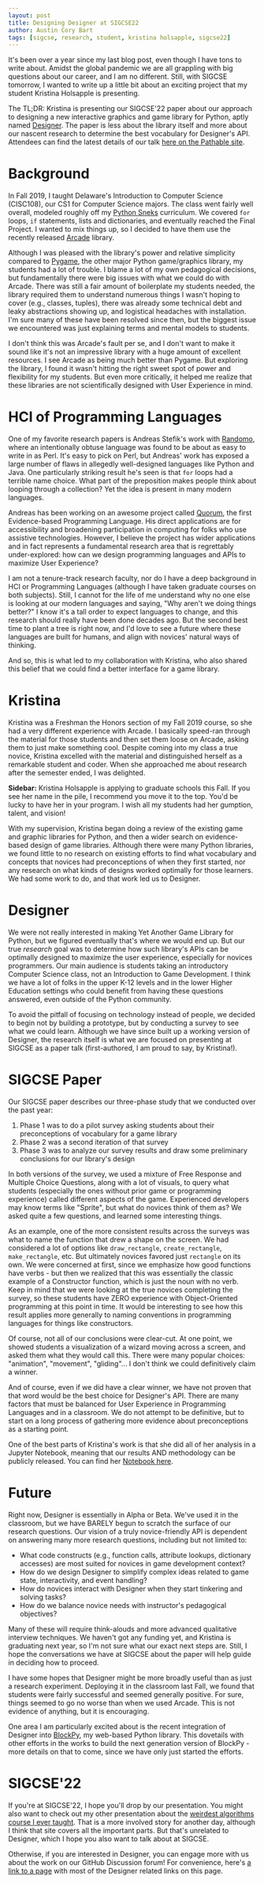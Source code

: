 ```yaml
---
layout: post
title: Designing Designer at SIGCSE22
author: Austin Cory Bart
tags: [sigcse, research, student, kristina holsapple, sigcse22]
---
```


It's been over a year since my last blog post, even though I have tons to write about. Amidst the global pandemic we are all grappling with big questions about our career, and I am no different. Still, with SIGCSE tomorrow, I wanted to write up a little bit about an exciting project that my student Kristina Holsapple is presenting.

The TL;DR: Kristina is presenting our SIGCSE'22 paper about our approach to designing a new interactive graphics and game library for Python, aptly named [Designer](https://designer-edu.github.io/research). The paper is less about the library itself and more about our nascent research to determine the best vocabulary for Designer's API. Attendees can find the latest details of our talk [here on the Pathable site](https://sigcse2022.us2.pathable.com/meetings/virtual/nHTf4KPSaabPvR68t).

# Background

In Fall 2019, I taught Delaware's Introduction to Computer Science (CISC108), our CS1 for Computer Science majors. The class went fairly well overall, modeled roughly off my [Python Sneks](https://acbart.github.io/python-sneks) curriculum. We covered `for` loops, `if` statements, lists and dictionaries, and eventually reached the Final Project. I wanted to mix things up, so I decided to have them use the recently released [Arcade](https://arcade.academy/) library.

Although I was pleased with the library's power and relative simplicity compared to [Pygame](https://www.pygame.org/), the other major Python game/graphics library, my students had a lot of trouble. I blame a lot of my own pedagogical decisions, but fundamentally there were big issues with what we could do with Arcade. There was still a fair amount of boilerplate my students needed, the library required them to understand numerous things I wasn't hoping to cover (e.g., classes, tuples), there was already some technical debt and leaky abstractions showing up, and logistical headaches with installation. I'm sure many of these have been resolved since then, but the biggest issue we encountered was just explaining terms and mental models to students.

I don't think this was Arcade's fault per se, and I don't want to make it sound like it's not an impressive library with a huge amount of excellent resources. I see Arcade as being much better than Pygame. But exploring the library, I found it wasn't hitting the right sweet spot of power and flexibility for my students. But even more critically, it helped me realize that these libraries are not scientifically designed with User Experience in mind.

# HCI of Programming Languages

One of my favorite research papers is Andreas Stefik's work with [Randomo](https://dl.acm.org/doi/abs/10.1145/2089155.2089159), where an intentionally obtuse language was found to be about as easy to write in as Perl. It's easy to pick on Perl, but Andreas' work has exposed a large number of flaws in allegedly well-designed languages like Python and Java. One particularly striking result he's seen is that `for` loops had a terrible name choice. What part of the preposition makes people think about looping through a collection? Yet the idea is present in many modern languages.

Andreas has been working on an awesome project called [Quorum](https://quorumlanguage.com/), the first Evidence-based Programming Language. His direct applications are for accessibility and broadening participation in computing for folks who use assistive technologies. However, I believe the project has wider applications and in fact represents a fundamental research area that is regrettably under-explored: how can we design programming languages and APIs to maximize User Experience?

I am not a tenure-track research faculty, nor do I have a deep background in HCI or Programming Languages (although I have taken graduate courses on both subjects). Still, I cannot for the life of me understand why no one else is looking at our modern languages and saying, "Why aren't we doing things better?" I know it's a tall order to expect languages to change, and this research should really have been done decades ago. But the second best time to plant a tree is right now, and I'd love to see a future where these languages are built for humans, and align with novices' natural ways of thinking.

And so, this is what led to my collaboration with Kristina, who also shared this belief that we could find a better interface for a game library.

# Kristina

Kristina was a Freshman the Honors section of my Fall 2019 course, so she had a very different experience with Arcade. I basically speed-ran through the material for those students and then set them loose on Arcade, asking them to just make something cool. Despite coming into my class a true novice, Kristina excelled with the material and distinguished herself as a remarkable student and coder. When she approached me about research after the semester ended, I was delighted.

**Sidebar:** Kristina Holsapple is applying to graduate schools this Fall. If you see her name in the pile, I recommend you move it to the top. You'd be lucky to have her in your program. I wish all my students had her gumption, talent, and vision! 

With my supervision, Kristina began doing a review of the existing game and graphic libraries for Python, and then a wider search on evidence-based design of game libraries. Although there were many Python libraries, we found little to no research on existing efforts to find what vocabulary and concepts that novices had preconceptions of when they first started, nor any research on what kinds of designs worked optimally for those learners. We had some work to do, and that work led us to Designer.

# Designer

We were not really interested in making Yet Another Game Library for Python, but we figured eventually that's where we would end up. But our true *research* goal was to determine how such library's APIs can be optimally designed to maximize the user experience, especially for novices programmers. Our main audience is students taking an introductory Computer Science class, not an Introduction to Game Development. I think we have a lot of folks in the upper K-12 levels and in the lower Higher Education settings who could benefit from having these questions answered, even outside of the Python community.

To avoid the pitfall of focusing on technology instead of people, we decided to begin not by building a prototype, but by conducting a survey to see what we could learn. Although we have since built up a working version of Designer, the research itself is what we are focused on presenting at SIGCSE as a paper talk (first-authored, I am proud to say, by Kristina!).

# SIGCSE Paper

Our SIGCSE paper describes our three-phase study that we conducted over the past year:

1. Phase 1 was to do a pilot survey asking students about their preconceptions of vocabulary for a game library
2. Phase 2 was a second iteration of that survey 
3. Phase 3 was to analyze our survey results and draw some preliminary conclusions for our library's design

In both versions of the survey, we used a mixture of Free Response and Multiple Choice Questions, along with a lot of visuals, to query what students (especially the ones without prior game or programming experience) called different aspects of the game. Experienced developers may know terms like "Sprite", but what do novices think of them as? We asked quite a few questions, and learned some interesting things.

As an example, one of the more consistent results across the surveys was what to name the function that drew a shape on the screen. We had considered a lot of options like `draw_rectangle`, `create_rectangle`, `make_rectangle`, etc. But ultimately novices favored just `rectangle` on its own. We were concerned at first, since we emphasize how good functions have verbs - but then we realized that this was essentially the classic example of a Constructor function, which is just the noun with no verb. Keep in mind that we were looking at the true novices completing the survey, so these students have ZERO experience with Object-Oriented programming at this point in time. It would be interesting to see how this result applies more generally to naming conventions in programming languages for things like constructors.

Of course, not all of our conclusions were clear-cut. At one point, we showed students a visualization of a wizard moving across a screen, and asked them what they would call this. There were many popular choices: "animation", "movement", "gliding"... I don't think we could definitively claim a winner.

And of course, even if we did have a clear winner, we have not proven that that word would be the best choice for Designer's API. There are many factors that must be balanced for User Experience in Programming Languages and in a classroom. We do not attempt to be definitive, but to start on a long process of gathering more evidence about preconceptions as a starting point.

One of the best parts of Kristina's work is that she did all of her analysis in a Jupyter Notebook, meaning that our results AND methodology can be publicly released. You can find her [Notebook here](https://designer-edu.github.io/research/sigcse22-notebook.html).

# Future

Right now, Designer is essentially in Alpha or Beta. We've used it in the classroom, but we have BARELY begun to scratch the surface of our research questions. Our vision of a truly novice-friendly API is dependent on answering many more research questions, including but not limited to:

* What code constructs (e.g., function calls, attribute lookups, dictionary accesses) are most suited for novices in game development context?
* How do we design Designer to simplify complex ideas related to game state, interactivity, and event handling?
* How do novices interact with Designer when they start tinkering and solving tasks?
* How do we balance novice needs with instructor's pedagogical objectives?

Many of these will require think-alouds and more advanced qualitative interview techniques. We haven't got any funding yet, and Kristina is graduating next year, so I'm not sure what our exact next steps are. Still, I hope the conversations we have at SIGCSE about the paper will help guide in deciding how to proceed.

I have some hopes that Designer might be more broadly useful than as just a research experiment. Deploying it in the classroom last Fall, we found that students were fairly successful and seemed generally positive. For sure, things seemed to go no worse than when we used Arcade. This is not evidence of anything, but it is encouraging.

One area I am particularly excited about is the recent integration of Designer into [BlockPy](https://blockpy.cis.udel.edu/assignments/load?course_id=1&assignment_group_id=138), my web-based Python library. This dovetails with other efforts in the works to build the next generation version of BlockPy - more details on that to come, since we have only just started the efforts.

# SIGCSE'22

If you're at SIGCSE'22, I hope you'll drop by our presentation. You might also want to check out my other presentation about the [weirdest algorithms course I ever taught](http://algotutorbot.com). That is a more involved story for another day, although I think that site covers all the important parts. But that's unrelated to Designer, which I hope you also want to talk about at SIGCSE.

Otherwise, if you are interested in Designer, you can engage more with us about the work on our GitHub Discussion forum! For convenience, here's [a link to a page](https://designer-edu.github.io/research/) with most of the Designer related links on this page.